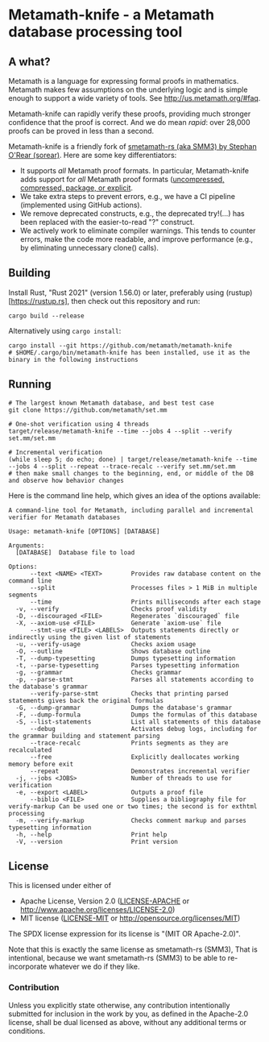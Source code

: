 # Metamath-knife - a Metamath database processing tool

## A what?

Metamath is a language for expressing formal proofs in mathematics. Metamath makes few assumptions on the underlying logic and is simple enough to support a wide variety of tools.
See http://us.metamath.org/#faq.

Metamath-knife can rapidly verify these proofs, providing much stronger confidence that the proof is correct. And we do mean *rapid*: over 28,000 proofs can be proved in less than a second.

Metamath-knife is a friendly fork of 
[smetamath-rs (aka SMM3) by Stephan O'Rear (sorear)](https://github.com/sorear/smetamath-rs). Here are some key differentiators:

* It supports *all* Metamath proof formats. In particular, Metamath-knife
  adds support for *all* Metamath proof formats
  (<a href="https://groups.google.com/g/metamath/c/xCUNA2ttHew/m/RXSNzdovBAAJ">uncompressed, compressed, package, or explicit</a>.
* We take extra steps to prevent errors, e.g., we have a CI pipeline
  (implemented using GitHub actions).
* We remove deprecated constructs, e.g., the deprecated try!(...)
  has been replaced with the easier-to-read "?" construct.
* We actively work to eliminate compiler warnings. This tends to
  counter errors, make the code more readable, and improve performance
  (e.g., by eliminating unnecessary clone() calls).

## Building

Install Rust, "Rust 2021" (version 1.56.0) or later, preferably using (rustup)[https://rustup.rs], then check out this repository and run:

    cargo build --release

Alternatively using `cargo install`:

    cargo install --git https://github.com/metamath/metamath-knife
    # $HOME/.cargo/bin/metamath-knife has been installed, use it as the binary in the following instructions

## Running

    # The largest known Metamath database, and best test case
    git clone https://github.com/metamath/set.mm

    # One-shot verification using 4 threads
    target/release/metamath-knife --time --jobs 4 --split --verify set.mm/set.mm

    # Incremental verification
    (while sleep 5; do echo; done) | target/release/metamath-knife --time --jobs 4 --split --repeat --trace-recalc --verify set.mm/set.mm
    # then make small changes to the beginning, end, or middle of the DB and observe how behavior changes

Here is the command line help, which gives an idea of the options available:
```
A command-line tool for Metamath, including parallel and incremental verifier for Metamath databases

Usage: metamath-knife [OPTIONS] [DATABASE]

Arguments:
  [DATABASE]  Database file to load

Options:
      --text <NAME> <TEXT>        Provides raw database content on the command line
      --split                     Processes files > 1 MiB in multiple segments
      --time                      Prints milliseconds after each stage
  -v, --verify                    Checks proof validity
  -D, --discouraged <FILE>        Regenerates `discouraged` file
  -X, --axiom-use <FILE>          Generate `axiom-use` file
      --stmt-use <FILE> <LABELS>  Outputs statements directly or indirectly using the given list of statements
  -u, --verify-usage              Checks axiom usage
  -O, --outline                   Shows database outline
  -T, --dump-typesetting          Dumps typesetting information
  -t, --parse-typesetting         Parses typesetting information
  -g, --grammar                   Checks grammar
  -p, --parse-stmt                Parses all statements according to the database's grammar
      --verify-parse-stmt         Checks that printing parsed statements gives back the original formulas
  -G, --dump-grammar              Dumps the database's grammar
  -F, --dump-formula              Dumps the formulas of this database
  -S, --list-statements           List all statements of this database
      --debug                     Activates debug logs, including for the grammar building and statement parsing
      --trace-recalc              Prints segments as they are recalculated
      --free                      Explicitly deallocates working memory before exit
      --repeat                    Demonstrates incremental verifier
  -j, --jobs <JOBS>               Number of threads to use for verification
  -e, --export <LABEL>            Outputs a proof file
      --biblio <FILE>             Supplies a bibliography file for verify-markup Can be used one or two times; the second is for exthtml processing
  -m, --verify-markup             Checks comment markup and parses typesetting information
  -h, --help                      Print help
  -V, --version                   Print version
```

## License

This is licensed under either of

 * Apache License, Version 2.0 ([LICENSE-APACHE](LICENSE-APACHE) or http://www.apache.org/licenses/LICENSE-2.0)
 * MIT license ([LICENSE-MIT](LICENSE-MIT) or http://opensource.org/licenses/MIT)

The SPDX license expression for its license is "(MIT OR Apache-2.0)".

Note that this is exactly the same license as smetamath-rs (SMM3),
That is intentional, because we want smetamath-rs (SMM3) to be able to
re-incorporate whatever we do if they like.

### Contribution

Unless you explicitly state otherwise, any contribution intentionally submitted
for inclusion in the work by you, as defined in the Apache-2.0 license, shall be dual licensed as above, without any additional terms or conditions.
